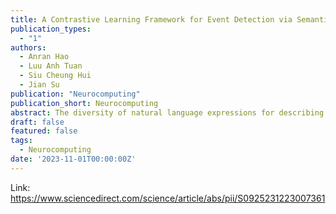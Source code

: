 ```yaml
---
title: A Contrastive Learning Framework for Event Detection via Semantic Type Prototype Representation Modeling
publication_types:
  - "1"
authors:
  - Anran Hao
  - Luu Anh Tuan
  - Siu Cheung Hui
  - Jian Su
publication: "Neurocomputing"
publication_short: Neurocomputing
abstract: The diversity of natural language expressions for describing events poses a challenge for the task of Event Detection (ED) with machine learning methods. To detect and classify event mentions, ED models essentially need to construct a semantic linkage between representations of the mentions and a set of target types. Unfortunately, most existing models use meaningless homogeneous one-hot vectors to represent the event type classes in ED, ignoring the fact that the event type labels also consist of meaningful words and can provide important clues for type representation learning. In this paper, we propose a Contrastive Semantic Prototype Representation Learning Framework for Event Detection (SemPRE), which exploits the pre-defined event type label words to inject the semantic information of the types and guide event detection. Specifically, we utilize pre-trained BERT to fuse text and event type into a joint representation space, and employ a contrastive-regularized module to enhance cross-type interaction. We conduct extensive experiments on the ACE 2005 and MAVEN benchmark datasets. The performance results show that our proposed SemPRE model achieves state-of-the-art performance on the datasets and outperforms existing baselines on limited annotated data and without using any external resources. Further analysis shows that our model is also effective in detecting multiple events and ambiguous trigger words.
draft: false
featured: false
tags:
  - Neurocomputing
date: '2023-11-01T00:00:00Z'
---
```

Link: https://www.sciencedirect.com/science/article/abs/pii/S0925231223007361
